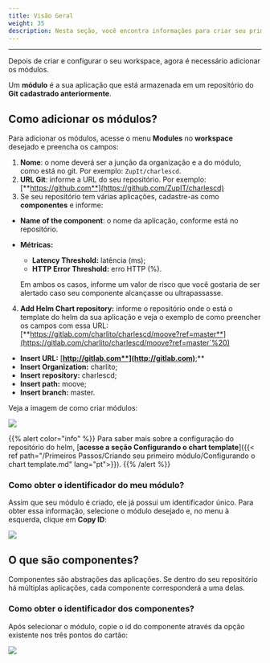 ```yaml
---
title: Visão Geral
weight: 35
description: Nesta seção, você encontra informações para criar seu primeiro módulo no Charles.
---
```


---

Depois de criar e configurar o seu workspace, agora é necessário adicionar os módulos. 

Um **módulo** é a sua aplicação que está armazenada em um repositório do **Git cadastrado anteriormente**.

## **Como adicionar os módulos?** 

Para adicionar os módulos, acesse o menu **Modules** no **workspace** desejado e preencha os campos:

1. **Nome**: o nome deverá ser a junção da organização e a do módulo, como está no git. Por exemplo: `ZupIt/charlescd`.
2. **URL Git**: informe a URL do seu repositório. Por exemplo: [**https://github.com**](https://github.com/ZupIT/charlescd)
3. Se seu repositório tem várias aplicações, cadastre-as como **componentes** e informe: 

* **Name of the component**: o nome da aplicação, conforme está no repositório.
* **Métricas:** 

  * **Latency Threshold:** latência \(ms\);
  * **HTTP Error Threshold:**  erro HTTP \(%\). 

  Em ambos os casos, informe um valor de risco que você gostaria de ser alertado caso seu componente alcançasse ou ultrapassasse. 

4. **Add Helm Chart repository:** informe o repositório onde o está o template do helm da sua aplicação e veja o exemplo de como preencher os campos com essa URL:  [**https://gitlab.com/charlito/charlescd/moove?ref=master**](https://gitlab.com/charlito/charlescd/moove?ref=master`%20)

* **Insert URL:** [**http://gitlab.com**](http://gitlab.com)**;**
* **Insert Organization:** charlito; 
* **Insert repository:** charlescd;
* **Insert path:** moove; 
* **Insert branch:** master. 

Veja a imagem de como criar módulos: 

![](/shared/creating-your-first-module.png)

{{% alert color="info" %}}
Para saber mais sobre a configuração do repositório do helm, [**acesse a seção Configurando o chart template**]({{< ref path="/Primeiros Passos/Criando seu primeiro módulo/Configurando o chart template.md" lang="pt">}}).
{{% /alert %}}

### **Como obter o identificador do meu módulo?**

Assim que seu módulo é criado, ele já possui um identificador único. Para obter essa informação, selecione o módulo desejado e, no menu à esquerda, clique em **Copy ID**:

![](/shared/copy-module-id.gif)

## **O que são componentes?** 

Componentes são abstrações das aplicações. Se dentro do seu repositório há múltiplas aplicações, cada componente corresponderá a uma delas.

### **Como obter o identificador dos componentes?**

Após selecionar o módulo, copie o id do componente através da opção existente nos três pontos do cartão:

![](/shared/copy-component-id.gif)